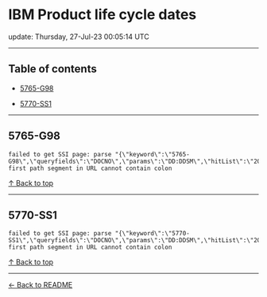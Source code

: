 # IBM Product life cycle dates

update: Thursday, 27-Jul-23 00:05:14 UTC

---

## Table of contents


- [5765-G98](#5765-g98)

- [5770-SS1](#5770-ss1)


---





## 5765-G98

```
failed to get SSI page: parse "{\"keyword\":\"5765-G98\",\"queryfields\":\"DOCNO\",\"params\":\"DD:DDSM\",\"hitList\":\"20\",\"country\":\"ASP:TW\",\"fr\":\"0\",\"mppefsrt\":\"2\"}": first path segment in URL cannot contain colon
```



[↑ Back to top](#table-of-contents)

---





## 5770-SS1

```
failed to get SSI page: parse "{\"keyword\":\"5770-SS1\",\"queryfields\":\"DOCNO\",\"params\":\"DD:DDSM\",\"hitList\":\"20\",\"country\":\"ASP:TW\",\"fr\":\"0\",\"mppefsrt\":\"2\"}": first path segment in URL cannot contain colon
```



[↑ Back to top](#table-of-contents)

---



[← Back to README](./README.md)